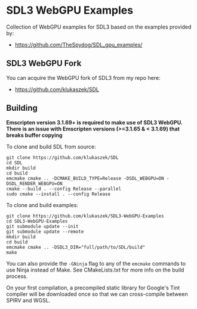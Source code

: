 # SDL3 WebGPU Examples

Collection of WebGPU examples for SDL3 based on the examples provided by: 

- https://github.com/TheSpydog/SDL_gpu_examples/


## SDL3 WebGPU Fork
You can acquire the WebGPU fork of SDL3 from my repo here: 

- https://github.com/klukaszek/SDL

## Building 

**Emscripten version 3.1.69+ is required to make use of SDL3 WebGPU.**
**There is an issue with Emscripten versions (>=3.1.65 & < 3.1.69) that breaks buffer copying**

To clone and build SDL from source:
```
git clone https://github.com/klukaszek/SDL
cd SDL
mkdir build
cd build
emcmake cmake .. -DCMAKE_BUILD_TYPE=Release -DSDL_WEBGPU=ON -DSDL_RENDER_WEBGPU=ON
cmake --build . --config Release --parallel
sudo cmake --install . --config Release
```

To clone and build examples:
```
git clone https://github.com/klukaszek/SDL3-WebGPU-Examples
cd SDL3-WebGPU-Examples
git submodule update --init
git submodule update --remote
mkdir build
cd build
emcmake cmake .. -DSDL3_DIR="full/path/to/SDL/build"
make
```

You can also provide the `-GNinja` flag to any of the `emcmake` commands to use Ninja instead of Make.
See CMakeLists.txt for more info on the build process.

On your first compilation, a precompiled static library for Google's Tint compiler will be downloaded once so that we can cross-compile between SPIRV and WGSL.
